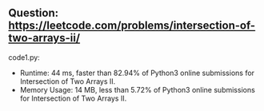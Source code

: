 ## Question: https://leetcode.com/problems/intersection-of-two-arrays-ii/

code1.py:
* Runtime: 44 ms, faster than 82.94% of Python3 online submissions for Intersection of Two Arrays II.
* Memory Usage: 14 MB, less than 5.72% of Python3 online submissions for Intersection of Two Arrays II.